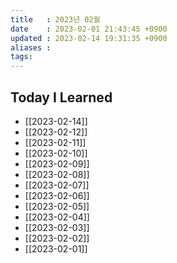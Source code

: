 ```yaml
---
title   : 2023년 02월
date    : 2023-02-01 21:43:45 +0900
updated : 2023-02-14 19:31:35 +0900
aliases : 
tags: 
---
```

## Today I Learned
- [[2023-02-14]]
- [[2023-02-12]]
- [[2023-02-11]]
- [[2023-02-10]]
- [[2023-02-09]]
- [[2023-02-08]]
- [[2023-02-07]]
- [[2023-02-06]]
- [[2023-02-05]]
- [[2023-02-04]]
- [[2023-02-03]]
- [[2023-02-02]]
- [[2023-02-01]]
